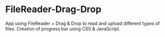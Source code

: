 # FileReader-Drag-Drop
App using FileReader + Drag &amp; Drop to read and upload different types of files. Creation of progress bar using CSS &amp; JavaScript.
